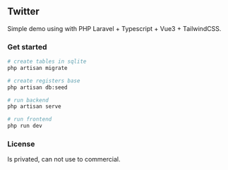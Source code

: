 ## Twitter

Simple demo using with PHP Laravel + Typescript + Vue3 + TailwindCSS.

### Get started

```bash
# create tables in sqlite
php artisan migrate

# create registers base
php artisan db:seed

# run backend
php artisan serve

# run frontend
php run dev

```

### License

Is privated, can not use to commercial.